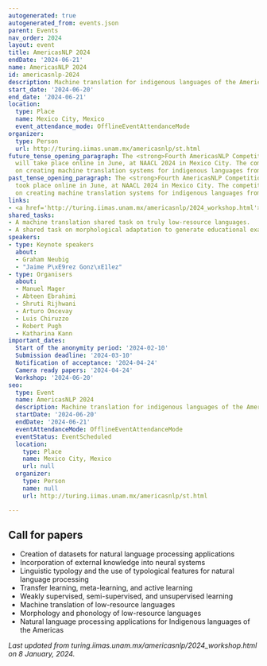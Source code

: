 ```yaml
---
autogenerated: true
autogenerated_from: events.json
parent: Events
nav_order: 2024
layout: event
title: AmericasNLP 2024
endDate: '2024-06-21'
name: AmericasNLP 2024
id: americasnlp-2024
description: Machine translation for indigenous languages of the Americas
start_date: '2024-06-20'
end_date: '2024-06-21'
location:
  type: Place
  name: Mexico City, Mexico
  event_attendance_mode: OfflineEventAttendanceMode
organizer:
  type: Person
  url: http://turing.iimas.unam.mx/americasnlp/st.html
future_tense_opening_paragraph: The <strong>Fourth AmericasNLP Competition</strong>
  will take place online in June, at NAACL 2024 in Mexico City. The competition focused
  on creating machine translation systems for indigenous languages from the Americas.
past_tense_opening_paragraph: The <strong>Fourth AmericasNLP Competition</strong>
  took place online in June, at NAACL 2024 in Mexico City. The competition focused
  on creating machine translation systems for indigenous languages from the Americas.
links:
- <a href='http://turing.iimas.unam.mx/americasnlp/2024_workshop.html'>turing.iimas.unam.mx/americasnlp/2024_workshop.html</a>
shared_tasks:
- A machine translation shared task on truly low-resource languages.
- A shared task on morphological adaptation to generate educational examples.
speakers:
- type: Keynote speakers
  about:
  - Graham Neubig
  - "Jaime P\xE9rez Gonz\xE1lez"
- type: Organisers
  about:
  - Manuel Mager
  - Abteen Ebrahimi
  - Shruti Rijhwani
  - Arturo Oncevay
  - Luis Chiruzzo
  - Robert Pugh
  - Katharina Kann
important_dates:
  Start of the anonymity period: '2024-02-10'
  Submission deadline: '2024-03-10'
  Notification of acceptance: '2024-04-24'
  Camera ready papers: '2024-04-24'
  Workshop: '2024-06-20'
seo:
  type: Event
  name: AmericasNLP 2024
  description: Machine translation for indigenous languages of the Americas
  startDate: '2024-06-20'
  endDate: '2024-06-21'
  eventAttendanceMode: OfflineEventAttendanceMode
  eventStatus: EventScheduled
  location:
    type: Place
    name: Mexico City, Mexico
    url: null
  organizer:
    type: Person
    name: null
    url: http://turing.iimas.unam.mx/americasnlp/st.html

---
```

## Call for papers

- Creation of datasets for natural language processing applications
- Incorporation of external knowledge into neural systems
- Linguistic typology and the use of typological features for natural language processing
- Transfer learning, meta-learning, and active learning
- Weakly supervised, semi-supervised, and unsupervised learning
- Machine translation of low-resource languages
- Morphology and phonology of low-resource languages
- Natural language processing applications for Indigenous languages of the Americas 

*Last updated from turing.iimas.unam.mx/americasnlp/2024_workshop.html on 8 January, 2024.*
